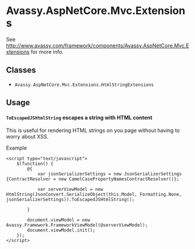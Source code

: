 # Avassy.AspNetCore.Mvc.Extensions

See http://www.avassy.com/framework/components/Avassy.AspNetCore.Mvc.Extensions for more info.

## Classes

- `Avassy.AspNetCore.Mvc.Extensions.HtmlStringExtensions`

## Usage

#### `ToEscapedJSHtmlString` escapes a string with HTML content

This is useful for rendering HTML strings on you page without having to worry about XSS. 

Example

    <script type="text/javascript">
        $(function() {
            @{
                var jsonSerializerSettings = new JsonSerializerSettings {ContractResolver = new CamelCasePropertyNamesContractResolver()};

                var serverViewModel = new HtmlString(JsonConvert.SerializeObject(this.Model, Formatting.None, jsonSerializerSettings)).ToEscapedJSHtmlString();

            }

            document.viewModel = new Avassy.Framework.FrameworkViewModel(@serverViewModel);
            document.viewModel.init();
        });
    </script>
